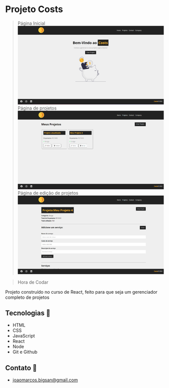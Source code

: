 # Projeto Costs

>Página Inicial 
![preview](./.github/Captura%20de%20tela%202022-09-25%20003141.png)
>Página de projetos
![preview](./.github/Captura%20de%20tela%202022-09-25%20003200.png)
>Página de edição de projetos
![preview](./.github/Captura%20de%20tela%202022-09-25%20003221.png)

>Hora de Codar

Projeto construído no curso de React, feito para que seja um gerenciador completo de projetos

## Tecnologias 👾
- HTML
- CSS
- JavaScript
- React
- Node
- Git e Github

## Contato 📃

- joaomarcos.bigsan@gmail.com
